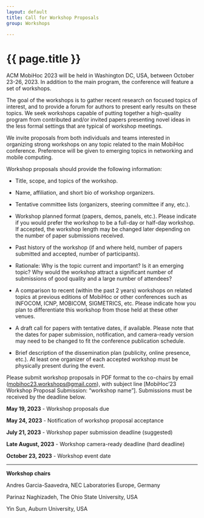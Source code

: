```yaml
---
layout: default
title: Call for Workshop Proposals
group: Workshops

---
```


# {{ page.title }}

ACM MobiHoc 2023 will be held in Washington DC, USA, between October 23-26, 2023. In addition to the main program, the conference will feature a set of workshops.

The goal of the workshops is to gather recent research on focused topics of interest, and to provide a forum for authors to present early results on these topics. We seek workshops capable of putting together a high-quality program from contributed and/or invited papers presenting novel ideas in the less formal settings that are typical of workshop meetings.

We invite proposals from both individuals and teams interested in organizing strong workshops on any topic related to the main MobiHoc conference. Preference will be given to emerging topics in networking and mobile computing.

Workshop proposals should provide the following information:

- Title, scope, and topics of the workshop.

- Name, affiliation, and short bio of workshop organizers.

- Tentative committee lists (organizers, steering committee if any, etc.).

- Workshop planned format (papers, demos, panels, etc.). Please indicate if you would prefer the workshop to be a full-day or half-day workshop. If accepted, the workshop length may be changed later depending on the number of paper submissions received.

- Past history of the workshop (if and where held, number of papers submitted and accepted, number of participants).

- Rationale: Why is the topic current and important? Is it an emerging topic? Why would the workshop attract a significant number of submissions of good quality and a large number of attendees?

- A comparison to recent (within the past 2 years) workshops on related topics at previous editions of MobiHoc or other conferences such as INFOCOM, ICNP, MOBICOM, SIGMETRICS, etc. Please indicate how you plan to differentiate this workshop from those held at these other venues.

- A draft call for papers with tentative dates, if available. Please note that the dates for paper submission, notification, and camera-ready version may need to be changed to fit the conference publication schedule.

- Brief description of the dissemination plan (publicity, online presence, etc.). At least one organizer of each accepted workshop must be physically present during the event.

Please submit workshop proposals in PDF format to the co-chairs by email (mobihoc23.workshops@gmail.com), with subject line [MobiHoc’23 Workshop Proposal Submission: “workshop name”]. Submissions must be received by the deadline below.

**May 19, 2023** - Workshop proposals due

**May 24, 2023** - Notification of workshop proposal acceptance

**July 21, 2023** - Workshop paper submission deadline (suggested)

**Late August, 2023** - Workshop camera-ready deadline (hard deadline)

**October 23, 2023** - Workshop event date

---
**Workshop chairs**

Andres Garcia-Saavedra, NEC Laboratories Europe, Germany

Parinaz Naghizadeh, The Ohio State University, USA

Yin Sun, Auburn University, USA



<!-- ACM MobiHoc 2019 will be held in Catania, Italy from July 2 to July 5, 2019. In addition to the main program, the conference will feature a set of workshops.


The goal of the workshops is that of gathering recent research on focused topics of interest, and to provide a forum for authors to present early results on these topics. We seek workshops capable to put together a high-quality program from contributed and/or invited papers presenting novel ideas in the less formal settings that is typical of workshop meetings. In this edition we intend to emphasize new topics, including artificial intelligence and machine learning applied to ad hoc systems and networks, as well as cybersecurity. We invite proposals from both individuals and teams interested in organizing strong workshops.

Workshop proposals, in plain text or PDF, should provide the following information:
1. Title, scope, and topics of the workshop.
2. Names, addresses, and affiliation of workshop organizers.
3. Tentative committee lists (organizers, steering committee if any, etc.).
4. Workshop planned format (papers, demos, panels, etc.).
5. Past history of the workshop (if and where held, number of papers submitted and
accepted, number of participants).
6. Rationale: Why is the topic current and important? Why would the workshop attract a significant number of submissions of good quality and a large number of
attendees? Please include a draft call for papers, if available. The dates for paper submission, notification, and camera-ready version would preferably be coordinated across the selected workshops.

Please include a draft call for papers, if available. Workshop proposals should include a list of important dates.

RELEVANT DATES for workshops are:
- Workshop Proposals due: **January 8, 2019**
- Notification of Workshop Proposal acceptance: **January 15, 2019**
- Workshop paper submission deadline (suggested): **April 7, 2019**
- Workshop paper acceptance notification (hard deadline): **May 5, 2019**

Workshop organizers should send their proposals to both Workshop Co-Chairs Laura Galluccio <laura.galluccio@unict.it> and Stefano Basagni <basagni@ece.neu.edu> by email.


[Submit Workshop Proposal](mailto:<laura.galluccio@unict.it,basagni@ece.neu.edu?subject=[MobiHoc'2019] Workshop Proposal){: class="btn btn-primary" } -->
